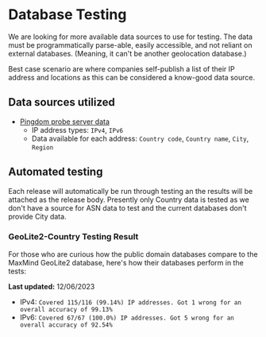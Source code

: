 # Database Testing

We are looking for more available data sources to use for testing. The data must be programmatically parse-able, easily accessible, and not reliant on external databases. (Meaning, it can't be another geolocation database.)

Best case scenario are where companies self-publish a list of their IP address and locations as this can be considered a know-good data source.

## Data sources utilized

- [Pingdom probe server data](https://www.pingdom.com/rss/probe_servers.xml)
  - IP address types: `IPv4`, `IPv6`
  - Data available for each address: `Country code`, `Country name`, `City`, `Region`

## Automated testing

Each release will automatically be run through testing an the results will be attached as the release body.
Presently only Country data is tested as we don't have a source for ASN data to test and the current databases don't provide City data.

### GeoLite2-Country Testing Result

For those who are curious how the public domain databases compare to the MaxMind GeoLite2 database, here's how their databases perform in the tests:

**Last updated:** 12/06/2023

- IPv4: `Covered 115/116 (99.14%) IP addresses. Got 1 wrong for an overall accuracy of 99.13%`
- IPv6: `Covered 67/67 (100.0%) IP addresses. Got 5 wrong for an overall accuracy of 92.54%`
